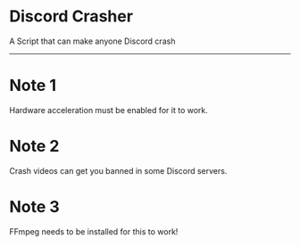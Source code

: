 # Discord Crasher
A Script that can make anyone Discord crash

---
# Note 1
Hardware acceleration must be enabled for it to work.
# Note 2
Crash videos can get you banned in some Discord servers.
# Note 3
FFmpeg needs to be installed for this to work!
